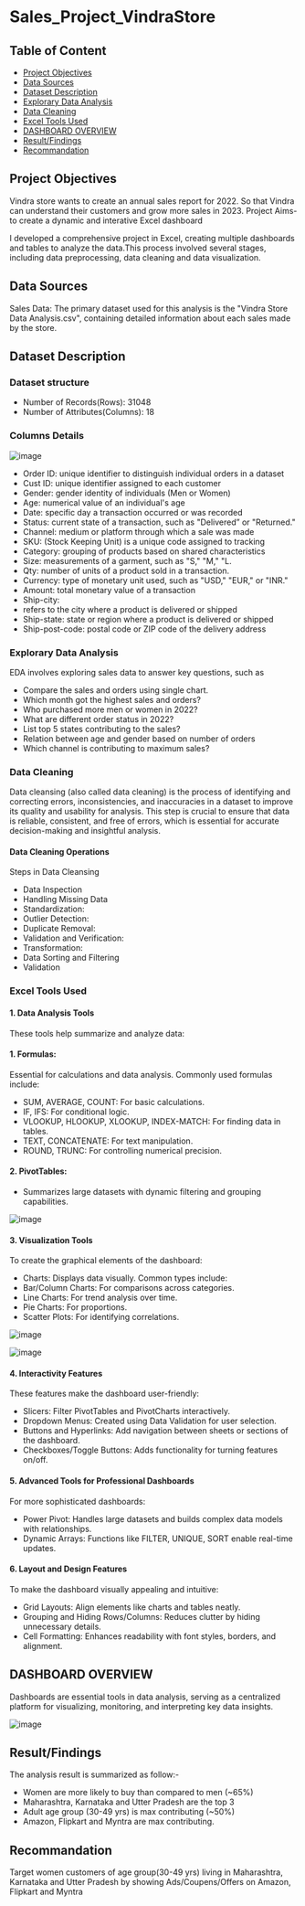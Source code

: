 # Sales_Project_VindraStore

## Table of Content
- [Project Objectives](#project-objectives)
- [Data Sources](#data-sources)
- [Dataset Description](#dataset-description)
- [Explorary Data Analysis](#explorary-data-analysis)
- [Data Cleaning](#data-cleaning)
- [Excel Tools Used](#excel-tools-used)
- [DASHBOARD OVERVIEW](#dashboard-overview)
- [Result/Findings](#resultfindings)
- [Recommandation](#recommandation)


## Project Objectives

Vindra store wants to create an annual sales report for 2022. So that Vindra can understand their customers and grow more sales in 2023.
Project Aims- to create a dynamic and interative Excel dashboard

I developed a comprehensive project in Excel, creating multiple dashboards and tables to analyze the 
data.This process involved several stages, including data preprocessing, data cleaning and data visualization.

## Data Sources
Sales Data: The primary dataset used for this analysis is the "Vindra Store Data Analysis.csv", containing
detailed information about each sales made by the store.

## Dataset Description

### Dataset structure
- Number of Records(Rows):  31048
- Number of Attributes(Columns): 18

### Columns Details
![image](https://github.com/user-attachments/assets/91aebcc6-8394-4f25-a3f0-ab24eaf32dba)
-	Order ID: unique identifier to distinguish individual orders in a dataset
-	Cust ID: unique identifier assigned to each customer
-	Gender: gender identity of individuals (Men or Women)
-	Age: numerical value of an individual's age
- Date: specific day a transaction occurred or was recorded
-	Status: current state of a transaction, such as "Delivered” or "Returned."
-	Channel: medium or platform through which a sale was made
-	SKU: (Stock Keeping Unit) is a unique code assigned to tracking 
-	Category: grouping of products based on shared characteristics
-	Size: measurements of a garment, such as "S," "M," "L.
-	Qty: number of units of a product sold in a transaction.
-	Currency: type of monetary unit used, such as "USD," "EUR," or "INR."
-	Amount: total monetary value of a transaction
-	Ship-city:
-	refers to the city where a product is delivered or shipped
-	Ship-state: state or region where a product is delivered or shipped
-	Ship-post-code: postal code or ZIP code of the delivery address




###	Explorary Data Analysis

EDA involves exploring sales data to answer key questions, such as

- Compare the sales and orders using single chart.
-	Which month got the highest sales and orders?
-	Who purchased more men or women in 2022?
-	What are different order status in 2022?
-	List top 5 states contributing to the sales?
-	Relation between age and gender based on number of orders
-	Which channel is contributing to maximum sales?

### Data Cleaning
Data cleansing (also called data cleaning) is the process of identifying and correcting errors, inconsistencies, and inaccuracies in a dataset to improve its quality and usability for analysis. This step is crucial to ensure that data is reliable, consistent, and free of errors, which is essential for accurate decision-making and insightful analysis.

#### Data Cleaning Operations
Steps in Data Cleansing
- Data Inspection
- Handling Missing Data
- Standardization:
- Outlier Detection:
- Duplicate Removal:
- Validation and Verification:
- Transformation:
- Data Sorting and Filtering
- Validation

### Excel Tools Used

#### 1. Data Analysis Tools
These tools help summarize and analyze data:
#### 1. Formulas:
Essential for calculations and data analysis. Commonly used formulas include:
-	SUM, AVERAGE, COUNT: For basic calculations.
-	IF, IFS: For conditional logic.
-	VLOOKUP, HLOOKUP, XLOOKUP, INDEX-MATCH: For finding data in tables.
-	TEXT, CONCATENATE: For text manipulation.
-	ROUND, TRUNC: For controlling numerical precision.
  
#### 2. PivotTables: 
- Summarizes large datasets with dynamic filtering and grouping capabilities.
 
![image](https://github.com/user-attachments/assets/138df384-c903-40ff-84f5-96f72e7f9096)


#### 3. Visualization Tools
To create the graphical elements of the dashboard:
-	Charts: Displays data visually. Common types include:
-	Bar/Column Charts: For comparisons across categories.
-	Line Charts: For trend analysis over time.
-	Pie Charts: For proportions.
-	Scatter Plots: For identifying correlations.

![image](https://github.com/user-attachments/assets/00e7520f-5f2a-4550-b8a8-46a5037c2b53)

![image](https://github.com/user-attachments/assets/9c91c3c3-09b7-4bb1-8049-50b97ec9637d)


#### 4. Interactivity Features
These features make the dashboard user-friendly:
-	Slicers: Filter PivotTables and PivotCharts interactively.
-	Dropdown Menus: Created using Data Validation for user selection.
-	Buttons and Hyperlinks: Add navigation between sheets or sections of the dashboard.
-	Checkboxes/Toggle Buttons: Adds functionality for turning features on/off.

#### 5. Advanced Tools for Professional Dashboards
For more sophisticated dashboards:
-	Power Pivot: Handles large datasets and builds complex data models with relationships.
-	Dynamic Arrays: Functions like FILTER, UNIQUE, SORT enable real-time updates.

#### 6. Layout and Design Features
To make the dashboard visually appealing and intuitive:
-	Grid Layouts: Align elements like charts and tables neatly.
-	Grouping and Hiding Rows/Columns: Reduces clutter by hiding unnecessary details.
-	Cell Formatting: Enhances readability with font styles, borders, and alignment.


## DASHBOARD OVERVIEW 
Dashboards are essential tools in data analysis, serving as a centralized platform for visualizing, monitoring, and interpreting key data insights.

![image](https://github.com/user-attachments/assets/0282bb3c-cbd6-44a8-90f3-e12ade3025ff)


## Result/Findings
The analysis result is summarized as follow:-
-	Women are more likely to buy than compared to men (~65%)
- Maharashtra, Karnataka and Utter Pradesh are the top 3
-	Adult age group (30-49 yrs) is max contributing (~50%)
-	Amazon, Flipkart and Myntra are max contributing.

## Recommandation
Target women customers of age group(30-49 yrs) living in Maharashtra, Karnataka and Utter Pradesh by showing Ads/Coupens/Offers on Amazon, Flipkart and Myntra 
